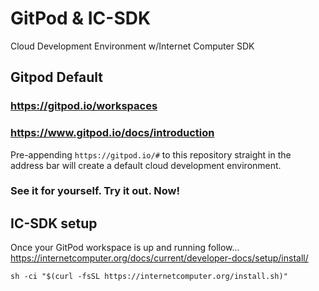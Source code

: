 # GitPod & IC-SDK
Cloud Development Environment w/Internet Computer SDK   

## Gitpod Default 
### https://gitpod.io/workspaces
### https://www.gitpod.io/docs/introduction
Pre-appending ``https://gitpod.io/#`` to this repository straight in the address bar will create a default cloud development environment. 
### See it for yourself. Try it out. Now!

## IC-SDK setup
Once your GitPod workspace is up and running follow... 
https://internetcomputer.org/docs/current/developer-docs/setup/install/

``sh -ci "$(curl -fsSL https://internetcomputer.org/install.sh)"``
